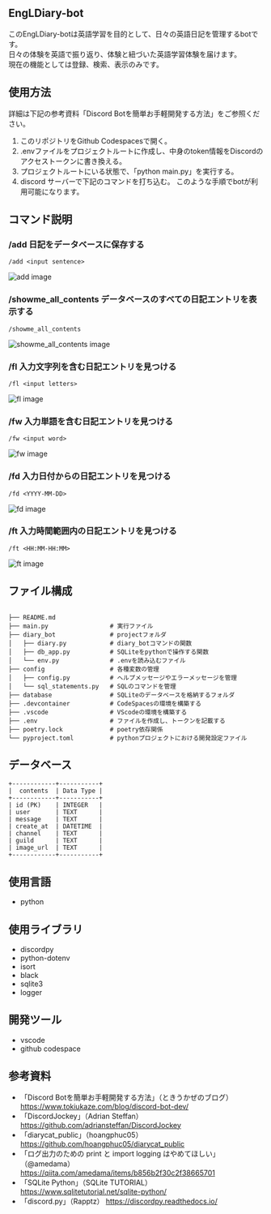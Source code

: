 ## EngLDiary-bot
このEngLDiary-botは英語学習を目的として、日々の英語日記を管理するbotです。<br>日々の体験を英語で振り返り、体験と紐づいた英語学習体験を届けます。<br>現在の機能としては登録、検索、表示のみです。

## 使用方法
詳細は下記の参考資料「Discord Botを簡単お手軽開発する方法」をご参照ください。<br>
1. このリポジトリをGithub Codespacesで開く。
2. .envファイルをプロジェクトルートに作成し、中身のtoken情報をDiscordのアクセストークンに書き換える。
3. プロジェクトルートにいる状態で、「python main.py」を実行する。
4. discord サーバーで下記のコマンドを打ち込む。
このような手順でbotが利用可能になります。

## コマンド説明

### /add 日記をデータベースに保存する
```
/add <input sentence>
```
![add image](https://private-user-images.githubusercontent.com/117506621/340078858-019dfd88-de83-4474-b884-aaacf264e64a.png?jwt=eyJhbGciOiJIUzI1NiIsInR5cCI6IkpXVCJ9.eyJpc3MiOiJnaXRodWIuY29tIiwiYXVkIjoicmF3LmdpdGh1YnVzZXJjb250ZW50LmNvbSIsImtleSI6ImtleTUiLCJleHAiOjE3MTg1Mjg3ODksIm5iZiI6MTcxODUyODQ4OSwicGF0aCI6Ii8xMTc1MDY2MjEvMzQwMDc4ODU4LTAxOWRmZDg4LWRlODMtNDQ3NC1iODg0LWFhYWNmMjY0ZTY0YS5wbmc_WC1BbXotQWxnb3JpdGhtPUFXUzQtSE1BQy1TSEEyNTYmWC1BbXotQ3JlZGVudGlhbD1BS0lBVkNPRFlMU0E1M1BRSzRaQSUyRjIwMjQwNjE2JTJGdXMtZWFzdC0xJTJGczMlMkZhd3M0X3JlcXVlc3QmWC1BbXotRGF0ZT0yMDI0MDYxNlQwOTAxMjlaJlgtQW16LUV4cGlyZXM9MzAwJlgtQW16LVNpZ25hdHVyZT1mOTlkZDhmNjUwNDlhNTYxNTgxNWE3YjQ5M2RkZGJkMTdkMTk3OGJlOWI2OWJlY2JlMzUwZTExYjc4YTY2YmQ1JlgtQW16LVNpZ25lZEhlYWRlcnM9aG9zdCZhY3Rvcl9pZD0wJmtleV9pZD0wJnJlcG9faWQ9MCJ9._ivQNTk2Mk3cuM3-hXi8RByIsZKRic9bb6NzH8qo7ZE)
### /showme_all_contents データベースのすべての日記エントリを表示する
```
/showme_all_contents
```
![showme_all_contents image](https://private-user-images.githubusercontent.com/117506621/340078871-e6663886-9e73-42ed-ae56-646b82f0c396.png?jwt=eyJhbGciOiJIUzI1NiIsInR5cCI6IkpXVCJ9.eyJpc3MiOiJnaXRodWIuY29tIiwiYXVkIjoicmF3LmdpdGh1YnVzZXJjb250ZW50LmNvbSIsImtleSI6ImtleTUiLCJleHAiOjE3MTg1MjkxNjIsIm5iZiI6MTcxODUyODg2MiwicGF0aCI6Ii8xMTc1MDY2MjEvMzQwMDc4ODcxLWU2NjYzODg2LTllNzMtNDJlZC1hZTU2LTY0NmI4MmYwYzM5Ni5wbmc_WC1BbXotQWxnb3JpdGhtPUFXUzQtSE1BQy1TSEEyNTYmWC1BbXotQ3JlZGVudGlhbD1BS0lBVkNPRFlMU0E1M1BRSzRaQSUyRjIwMjQwNjE2JTJGdXMtZWFzdC0xJTJGczMlMkZhd3M0X3JlcXVlc3QmWC1BbXotRGF0ZT0yMDI0MDYxNlQwOTA3NDJaJlgtQW16LUV4cGlyZXM9MzAwJlgtQW16LVNpZ25hdHVyZT1iNDRhNWI3MTJlNDEwY2U5MzM0MDdlZWY0ODQ3NDQ0NWM0ZmQwNDUzZmM2ODg2ZmQ2Yzg4ODMyMTAwY2Y3NTI5JlgtQW16LVNpZ25lZEhlYWRlcnM9aG9zdCZhY3Rvcl9pZD0wJmtleV9pZD0wJnJlcG9faWQ9MCJ9.JpgNnks8r7K3RAO3rHZ1Pi5zOEtKLGcdLpgRc34gFI4)
### /fl 入力文字列を含む日記エントリを見つける
```
/fl <input letters>
```
![fl image](https://private-user-images.githubusercontent.com/117506621/340078877-fcf58e3e-0519-4db1-8c52-cc5a709cc786.png?jwt=eyJhbGciOiJIUzI1NiIsInR5cCI6IkpXVCJ9.eyJpc3MiOiJnaXRodWIuY29tIiwiYXVkIjoicmF3LmdpdGh1YnVzZXJjb250ZW50LmNvbSIsImtleSI6ImtleTUiLCJleHAiOjE3MTg1MjkxNjIsIm5iZiI6MTcxODUyODg2MiwicGF0aCI6Ii8xMTc1MDY2MjEvMzQwMDc4ODc3LWZjZjU4ZTNlLTA1MTktNGRiMS04YzUyLWNjNWE3MDljYzc4Ni5wbmc_WC1BbXotQWxnb3JpdGhtPUFXUzQtSE1BQy1TSEEyNTYmWC1BbXotQ3JlZGVudGlhbD1BS0lBVkNPRFlMU0E1M1BRSzRaQSUyRjIwMjQwNjE2JTJGdXMtZWFzdC0xJTJGczMlMkZhd3M0X3JlcXVlc3QmWC1BbXotRGF0ZT0yMDI0MDYxNlQwOTA3NDJaJlgtQW16LUV4cGlyZXM9MzAwJlgtQW16LVNpZ25hdHVyZT04ODNjNjNjMTM3N2VlNWJkZDYyMGQ3YTJjMDg4ZDY0OTljZDRmOWQwYTA0NjhjNWI2ZTM2MTlhYzAwOTdmY2U0JlgtQW16LVNpZ25lZEhlYWRlcnM9aG9zdCZhY3Rvcl9pZD0wJmtleV9pZD0wJnJlcG9faWQ9MCJ9.qEIJhHpcFatz_gvF943nlwznhaU8drK0Yuvpok-a2Lk)
### /fw 入力単語を含む日記エントリを見つける
```
/fw <input word>
```
![fw image](https://private-user-images.githubusercontent.com/117506621/340078883-38808b5a-0c51-468f-801f-a596648611bd.png?jwt=eyJhbGciOiJIUzI1NiIsInR5cCI6IkpXVCJ9.eyJpc3MiOiJnaXRodWIuY29tIiwiYXVkIjoicmF3LmdpdGh1YnVzZXJjb250ZW50LmNvbSIsImtleSI6ImtleTUiLCJleHAiOjE3MTg1MjkxNjIsIm5iZiI6MTcxODUyODg2MiwicGF0aCI6Ii8xMTc1MDY2MjEvMzQwMDc4ODgzLTM4ODA4YjVhLTBjNTEtNDY4Zi04MDFmLWE1OTY2NDg2MTFiZC5wbmc_WC1BbXotQWxnb3JpdGhtPUFXUzQtSE1BQy1TSEEyNTYmWC1BbXotQ3JlZGVudGlhbD1BS0lBVkNPRFlMU0E1M1BRSzRaQSUyRjIwMjQwNjE2JTJGdXMtZWFzdC0xJTJGczMlMkZhd3M0X3JlcXVlc3QmWC1BbXotRGF0ZT0yMDI0MDYxNlQwOTA3NDJaJlgtQW16LUV4cGlyZXM9MzAwJlgtQW16LVNpZ25hdHVyZT1hODU5ZTcyOWMwZTMwY2Y3MmZlODg0MzM0NzNhZjM2OGVlZmVmZmJmMDAyOTRlMWM1ZTliNGMxZDJlOTBkODBhJlgtQW16LVNpZ25lZEhlYWRlcnM9aG9zdCZhY3Rvcl9pZD0wJmtleV9pZD0wJnJlcG9faWQ9MCJ9.kC6mrSSSaR9PoBQidlhPFx2k2BxP0fMTik-2cVXtcDA)
### /fd 入力日付からの日記エントリを見つける
```
/fd <YYYY-MM-DD>
```
![fd image](https://private-user-images.githubusercontent.com/117506621/340078891-0cff9007-b815-4580-b535-eeb6291bbb0b.png?jwt=eyJhbGciOiJIUzI1NiIsInR5cCI6IkpXVCJ9.eyJpc3MiOiJnaXRodWIuY29tIiwiYXVkIjoicmF3LmdpdGh1YnVzZXJjb250ZW50LmNvbSIsImtleSI6ImtleTUiLCJleHAiOjE3MTg1MjkxNjIsIm5iZiI6MTcxODUyODg2MiwicGF0aCI6Ii8xMTc1MDY2MjEvMzQwMDc4ODkxLTBjZmY5MDA3LWI4MTUtNDU4MC1iNTM1LWVlYjYyOTFiYmIwYi5wbmc_WC1BbXotQWxnb3JpdGhtPUFXUzQtSE1BQy1TSEEyNTYmWC1BbXotQ3JlZGVudGlhbD1BS0lBVkNPRFlMU0E1M1BRSzRaQSUyRjIwMjQwNjE2JTJGdXMtZWFzdC0xJTJGczMlMkZhd3M0X3JlcXVlc3QmWC1BbXotRGF0ZT0yMDI0MDYxNlQwOTA3NDJaJlgtQW16LUV4cGlyZXM9MzAwJlgtQW16LVNpZ25hdHVyZT0yYjhjZDk2ZDQyYjQ2YmI1ZDY2OWQxZGIxZWY1ZDI2N2NhZGQzZmUzMTA3ODU3MTY1ZDEyODdmNzBjMTNjNjhjJlgtQW16LVNpZ25lZEhlYWRlcnM9aG9zdCZhY3Rvcl9pZD0wJmtleV9pZD0wJnJlcG9faWQ9MCJ9.C7eDEIH7wibYY77WNwBIQeZ6FJJTDzUwFy0dW-Rq1xs)
### /ft 入力時間範囲内の日記エントリを見つける
```
/ft <HH:MM-HH:MM>
```
![ft image](https://private-user-images.githubusercontent.com/117506621/340078895-bc3cde3b-66d9-4abe-b1d2-3225db9a944a.png?jwt=eyJhbGciOiJIUzI1NiIsInR5cCI6IkpXVCJ9.eyJpc3MiOiJnaXRodWIuY29tIiwiYXVkIjoicmF3LmdpdGh1YnVzZXJjb250ZW50LmNvbSIsImtleSI6ImtleTUiLCJleHAiOjE3MTg1Mjg3ODksIm5iZiI6MTcxODUyODQ4OSwicGF0aCI6Ii8xMTc1MDY2MjEvMzQwMDc4ODk1LWJjM2NkZTNiLTY2ZDktNGFiZS1iMWQyLTMyMjVkYjlhOTQ0YS5wbmc_WC1BbXotQWxnb3JpdGhtPUFXUzQtSE1BQy1TSEEyNTYmWC1BbXotQ3JlZGVudGlhbD1BS0lBVkNPRFlMU0E1M1BRSzRaQSUyRjIwMjQwNjE2JTJGdXMtZWFzdC0xJTJGczMlMkZhd3M0X3JlcXVlc3QmWC1BbXotRGF0ZT0yMDI0MDYxNlQwOTAxMjlaJlgtQW16LUV4cGlyZXM9MzAwJlgtQW16LVNpZ25hdHVyZT03NmE3NzljNWZkYjQ3YzhjNTg0Y2YzYmY0YTBkYWY0YjI5NzgxYzZhNjlmMTZiODRjOWZkOGUzNThhYjYwM2VhJlgtQW16LVNpZ25lZEhlYWRlcnM9aG9zdCZhY3Rvcl9pZD0wJmtleV9pZD0wJnJlcG9faWQ9MCJ9.jn8k8UAxbsezfF8C-DgFKgS-NHlQKGSvmR_kqzgPL5I)
## ファイル構成
```

├── README.md
├── main.py                 # 実行ファイル
├── diary_bot               # projectフォルダ
│   ├── diary.py            # diary_botコマンドの関数
│   ├── db_app.py           # SQLiteをpythonで操作する関数
│   └── env.py              # .envを読み込むファイル
├── config                  # 各種変数の管理
│   ├── config.py           # ヘルプメッセージやエラーメッセージを管理
│   └── sql_statements.py   # SQLのコマンドを管理
├── database                # SQLiteのデータベースを格納するフォルダ
├── .devcontainer           # CodeSpacesの環境を構築する
├── .vscode                 # VScodeの環境を構築する        
├── .env                    # ファイルを作成し、トークンを記載する
├── poetry.lock             # poetry依存関係
└── pyproject.toml          # pythonプロジェクトにおける開発設定ファイル

```

## データベース

```
+------------+-----------+
|  contents  | Data Type |
+------------+-----------+
| id (PK)    | INTEGER   |
| user       | TEXT      |
| message    | TEXT      |
| create_at  | DATETIME  |
| channel    | TEXT      |
| guild      | TEXT      |
| image_url  | TEXT      |
+------------+-----------+
```

## 使用言語
- python

## 使用ライブラリ
- discordpy
- python-dotenv
- isort
- black
- sqlite3
- logger

## 開発ツール
- vscode
- github codespace

## 参考資料
- 「Discord Botを簡単お手軽開発する方法」（ときうかぜのブログ）
    https://www.tokiukaze.com/blog/discord-bot-dev/
- 「DiscordJockey」（Adrian Steffan）
    https://github.com/adriansteffan/DiscordJockey
- 「diarycat_public」（hoangphuc05）
    https://github.com/hoangphuc05/diarycat_public
- 「ログ出力のための print と import logging はやめてほしい」（@amedama）
    https://qiita.com/amedama/items/b856b2f30c2f38665701
- 「SQLite Python」（SQLite TUTORIAL）
    https://www.sqlitetutorial.net/sqlite-python/
- 「discord.py」（Rapptz）
    https://discordpy.readthedocs.io/
